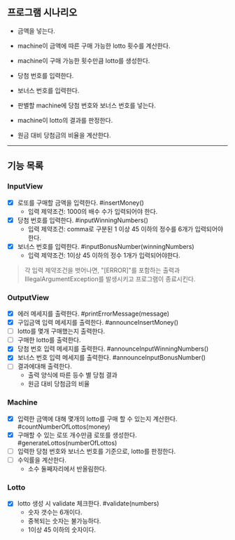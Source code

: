## 프로그램 시나리오

- 금액을 넣는다.
- machine이 금액에 따른 구매 가능한 lotto 횟수를 계산한다.
- machine이 구매 가능한 횟수만큼 lotto를 생성한다.

- 당첨 번호를 입력한다.
- 보너스 번호를 입력한다.

- 판별할 machine에 당첨 번호와 보너스 번호를 넣는다.
- machine이 lotto의 결과를 판정한다.
- 원금 대비 당첨금의 비율을 계산한다.

---

## 기능 목록

### InputView

- [x] 로또를 구매할 금액을 입력한다. #insertMoney()
    - 입력 제약조건: 1000의 배수 수가 입력되어야 한다.
- [x] 당첨 번호를 입력한다. #inputWinningNumbers()
    - 입력 제약조건: comma로 구분된 1 이상 45 이하의 정수를 6개가 입력되어야한다.
- [x] 보너스 번호를 입력한다. #inputBonusNumber(winningNumbers)
    - 입력 제약조건: 1이상 45 이하의 정수 1개가 입력되어야한다.

> 각 입력 제약조건을 벗어나면, "[ERROR]"를 포함하는 출력과 IllegalArgumentException를 발생시키고 프로그램이 종료시킨다.

### OutputView
- [x] 에러 메세지를 출력한다. #printErrorMessage(message)
- [x] 구입금액 입력 메세지를 출력한다. #announceInsertMoney()
- [ ] lotto를 몇개 구매했는지 출력한다.
- [ ] 구매한 lotto를 출력한다.
- [x] 당첨 번호 입력 메세지를 출력한다. #announceInputWinningNumbers()
- [x] 보너스 번호 입력 메세지를 출력한다. #announceInputBonusNumber()
- [ ] 결과에대해 출력한다.
  - 출력 양식에 따른 등수 별 당첨 결과
  - 원금 대비 당첨금의 비율

### Machine

- [x] 입력한 금액에 대해 몇개의 lotto를 구매 할 수 있는지 계산한다. #countNumberOfLottos(money)
- [x] 구매할 수 있는 로또 개수만큼 로또를 생성한다. #generateLottos(numberOfLottos)
- [ ] 입력한 당첨 번호와 보너스 번호를 기준으로, lotto를 판정한다.
- [ ] 수익률을 계산한다.
    - 소수 둘째자리에서 반올림한다.

### Lotto
- [x] lotto 생성 시 validate 체크한다. #validate(numbers)
  - 숫자 갯수는 6개이다.
  - 중복되는 숫자는 불가능하다.
  - 1이상 45 이하의 숫자이다.
